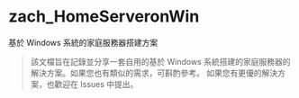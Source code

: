 # zach_HomeServeronWin

基於 Windows 系統的家庭服務器搭建方案

> 該文檔旨在記錄並分享一套自用的基於 Windows 系統搭建的家庭服務器的解決方案。如果您也有類似的需求，可斟酌參考。
> 如果您有更優的解決方案，也歡迎在 Issues 中提出。
